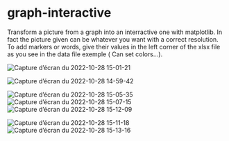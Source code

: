 # graph-interactive
Transform a picture from a graph into an interractive one with matplotlib.
In fact the picture given can be whatever you want with a correct resolution.
To add markers or words, give their values in the left corner of the xlsx file as you see 
in the data file exemple ( Can set colors...).

![Capture d’écran du 2022-10-28 15-01-21](https://user-images.githubusercontent.com/114911243/198596122-7717bf4b-ae46-47c8-b38b-7e704c0bf535.png)

![Capture d’écran du 2022-10-28 14-59-42](https://user-images.githubusercontent.com/114911243/198595741-ead03d92-33fa-4e12-bbec-4ee27f3bdf18.png)

![Capture d’écran du 2022-10-28 15-05-35](https://user-images.githubusercontent.com/114911243/198598221-f5caa5f6-c711-41b0-9c14-afe026b7546c.png)
![Capture d’écran du 2022-10-28 15-07-15](https://user-images.githubusercontent.com/114911243/198599039-daf01267-bd1a-493a-ade4-1bffb27e2e7f.png)
![Capture d’écran du 2022-10-28 15-12-09](https://user-images.githubusercontent.com/114911243/198601528-c629a5d3-bca5-4e68-8c1f-bbca5147f580.png)


![Capture d’écran du 2022-10-28 15-11-18](https://user-images.githubusercontent.com/114911243/198601060-f87c63ff-6844-41c1-80b2-6a5b0debfd08.png)
![Capture d’écran du 2022-10-28 15-13-16](https://user-images.githubusercontent.com/114911243/198601864-49537aaf-0f1d-4013-80f4-525fddae0400.png)
